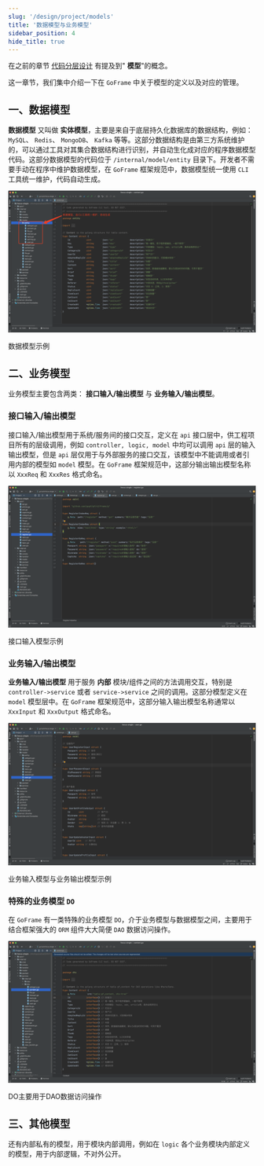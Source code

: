 ```yaml
---
slug: '/design/project/models'
title: '数据模型与业务模型'
sidebar_position: 4
hide_title: true
---
```


在之前的章节 [代码分层设计](代码分层设计.md) 有提及到" **模型**"的概念。

这一章节，我们集中介绍一下在 `GoFrame` 中关于模型的定义以及对应的管理。

## 一、数据模型

**数据模型** 又叫做 **实体模型**，主要是来自于底层持久化数据库的数据结构，例如： `MySQL`、 `Redis`、 `MongoDB`、 `Kafka` 等等。这部分数据结构是由第三方系统维护的，可以通过工具对其集合数据结构进行识别，并自动生化成对应的程序数据模型代码。这部分数据模型的代码位于 `/internal/model/entity` 目录下。开发者不需要手动在程序中维护数据模型，在 `GoFrame` 框架规范中，数据模型统一使用 `CLI` 工具统一维护，代码自动生成。

![](/markdown/0126798ec8cb70d798fc2260afb2f9a9.png)

数据模型示例

## 二、业务模型

业务模型主要包含两类： **接口输入/输出模型** 与 **业务输入/输出模型**。

### 接口输入/输出模型

接口输入/输出模型用于系统/服务间的接口交互，定义在 `api` 接口层中，供工程项目所有的层级调用，例如 `controller, logic, model` 中均可以调用 `api` 层的输入输出模型，但是 `api` 层仅用于与外部服务的接口交互，该模型中不能调用或者引用内部的模型如 `model` 模型。在 `GoFrame` 框架规范中，这部分输出输出模型名称以 `XxxReq` 和 `XxxRes` 格式命名。

![](/markdown/8c037d2e08ddf5b8cb758cefd706b5ea.png)

接口输入模型示例

### 业务输入/输出模型

**业务输入/输出模型** 用于服务 **内部** 模块/组件之间的方法调用交互，特别是 `controller->service` 或者 `service->service` 之间的调用。这部分模型定义在 `model` 模型层中。在 `GoFrame` 框架规范中，这部分输入输出模型名称通常以 `XxxInput` 和 `XxxOutput` 格式命名。

![](/markdown/b23a0dab9a4f4ac63c51c166248d9779.png)

业务输入模型与业务输出模型示例

### 特殊的业务模型 `DO`

在 `GoFrame` 有一类特殊的业务模型 `DO`，介于业务模型与数据模型之间，主要用于结合框架强大的 `ORM` 组件大大简便 `DAO` 数据访问操作。

![](/markdown/d08e7808de1c18c306e05157dd899992.png)

DO主要用于DAO数据访问操作

## 三、其他模型

还有内部私有的模型，用于模块内部调用，例如在 `logic` 各个业务模块内部定义的模型，用于内部逻辑，不对外公开。